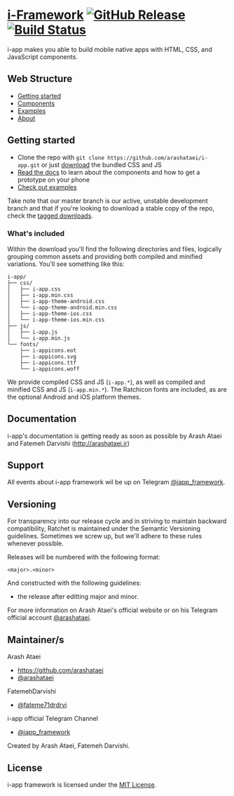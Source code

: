 # [i-Framework](http://iapp-framework.ir)  [![GitHub Release](http://iapp-framework.ir/version-status.svg)](https://github.com/arashataei/i-app/releases) [![Build Status](http://iapp-framework.ir/build-status.svg)](http://arashataei.ir)


i-app makes you able to build mobile native apps with HTML, CSS, and JavaScript components.

## Web Structure

- [Getting started](http://iapp-framework.ir/ia-v2.0/getting-started/)
- [Components](http://iapp-framework.ir/ia-v2.0/components)
- [Examples](http://iapp-framework.ir/ia-v2.0/examples)
- [About](http://iapp-framework.ir/ia-v2.0/about)

## Getting started

- Clone the repo with `git clone https://github.com/arashataei/i-app.git` or just [<a href="https://github.com/arashataei/i-app/archive/master.zip">download</a>](https://github.com/arashataei/i-app/archive/master.zip) the bundled CSS and JS
- [Read the docs](http://iapp-framework.ir/ia-v2.0/getting-started/) to learn about the components and how to get a prototype on your phone
- [Check out examples](http://iapp-framework.ir/examples/)

Take note that our master branch is our active, unstable development branch and that if you're looking to download a stable copy of the repo, check the [tagged downloads](https://github.com/arashataei/i-app/tags).

### What's included

Within the download you'll find the following directories and files, logically grouping common assets and providing both compiled and minified variations. You'll see something like this:

```
i-app/
├── css/
│   ├── i-app.css
│   ├── i-app.min.css
│   ├── i-app-theme-android.css
│   └── i-app-theme-android.min.css
│   ├── i-app-theme-ios.css
│   └── i-app-theme-ios.min.css
├── js/
│   ├── i-app.js
│   └── i-app.min.js
└── fonts/
    ├── i-appicons.eot
    ├── i-appicons.svg
    ├── i-appicons.ttf
    └── i-appicons.woff
```

We provide compiled CSS and JS (`i-app.*`), as well as compiled and minified CSS and JS (`i-app.min.*`). The Ratchicon fonts are included, as are the optional Android and iOS platform themes.

## Documentation

i-app's documentation is getting ready as soon as possible by Arash Ataei and Fatemeh Darvishi (http://arashataei.ir)

## Support

All events about i-app framework wil be up on Telegram [@iapp_framework](https://telegram.me/iapp_framework).

## Versioning

For transparency into our release cycle and in striving to maintain backward compatibility, Ratchet is maintained under the Semantic Versioning guidelines. Sometimes we screw up, but we'll adhere to these rules whenever possible.

Releases will be numbered with the following format:

`<major>.<minor>`

And constructed with the following guidelines:

- the release after editting major and minor.


For more information on Arash Ataei's official website or on his Telegram official account [@arashataei](https://telegram.me/cthunter).

## Maintainer/s

Arash Ataei

- <https://github.com/arashataei>
- [@arashataei](https://telegram.me/cthunter)

FatemehDarvishi

- [@fateme71drdrvi](https://github.com/fateme71drdrvi)

i-app official Telegram Channel

- [@iapp_framework](https://telegram.me/iapp_framework)

Created by Arash Ataei, Fatemeh Darvishi.


## License

i-app framework is licensed under the [MIT License](http://opensource.org/licenses/MIT).
